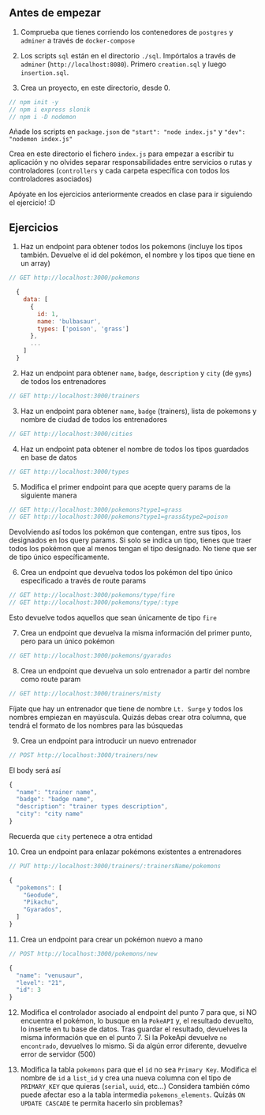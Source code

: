 ## Antes de empezar

1. Comprueba que tienes corriendo los contenedores de `postgres` y `adminer` a través de `docker-compose`

2. Los scripts `sql` están en el directorio `./sql`. Impórtalos a través de `adminer` (`http://localhost:8080`). Primero `creation.sql` y luego `insertion.sql`.

3. Crea un proyecto, en este directorio, desde 0.
```js
// npm init -y
// npm i express slonik
// npm i -D nodemon
```
Añade los scripts en `package.json` de `"start": "node index.js"` y `"dev": "nodemon index.js"`

Crea en este directorio el fichero `index.js` para empezar a escribir tu aplicación y no olvides separar responsabilidades entre servicios o rutas y controladores (`controllers` y cada carpeta específica con todos los controladores asociados)

Apóyate en los ejercicios anteriormente creados en clase para ir siguiendo el ejercicio! :D

## Ejercicios

1. Haz un endpoint para obtener todos los pokemons (incluye los tipos también. Devuelve el id del pokémon, el nombre y los tipos que tiene en un array)
```js
// GET http://localhost:3000/pokemons
```
```js
  {
    data: [
      {
        id: 1,
        name: 'bulbasaur',
        types: ['poison', 'grass']
      },
      ...
    ]
  }
```

2. Haz un endpoint para obtener `name`, `badge`, `description` y `city` (de `gyms`) de todos los entrenadores
```js
// GET http://localhost:3000/trainers
```

3. Haz un endpoint para obtener `name`, `badge` (trainers), lista de pokemons y nombre de ciudad de todos los entrenadores
```js
// GET http://localhost:3000/cities
```

4. Haz un endpoint pata obtener el nombre de todos los tipos guardados en base de datos
```js
// GET http://localhost:3000/types
```

5. Modifica el primer endpoint para que acepte query params de la siguiente manera
```js
// GET http://localhost:3000/pokemons?type1=grass
// GET http://localhost:3000/pokemons?type1=grass&type2=poison
```
Devolviendo así todos los pokémon que contengan, entre sus tipos, los designados en los query params. Si solo se indica un tipo, tienes que traer todos los pokémon que al menos tengan el tipo designado. No tiene que ser de tipo único específicamente.

6. Crea un endpoint que devuelva todos los pokémon del tipo único especificado a través de route params
```js
// GET http://localhost:3000/pokemons/type/fire
// GET http://localhost:3000/pokemons/type/:type
```
Esto devuelve todos aquellos que sean únicamente de tipo `fire`

7. Crea un endpoint que devuelva la misma información del primer punto, pero para un único pokémon
```js
// GET http://localhost:3000/pokemons/gyarados
```

8. Crea un endpoint que devuelva un solo entrenador a partir del nombre como route param
```js
// GET http://localhost:3000/trainers/misty
```
Fíjate que hay un entrenador que tiene de nombre `Lt. Surge` y todos los nombres empiezan en mayúscula. Quizás debas crear otra columna, que tendrá el formato de los nombres para las búsquedas

9. Crea un endpoint para introducir un nuevo entrenador
```js
// POST http://localhost:3000/trainers/new
```
El body será así
```js
{
  "name": "trainer name",
  "badge": "badge name",
  "description": "trainer types description",
  "city": "city name"
}
```
Recuerda que `city` pertenece a otra entidad

10. Crea un endpoint para enlazar pokémons existentes a entrenadores
```js
// PUT http://localhost:3000/trainers/:trainersName/pokemons
```
```js
{
  "pokemons": [
    "Geodude",
    "Pikachu",
    "Gyarados",
  ]
}
```

11. Crea un endpoint para crear un pokémon nuevo a mano
```js
// POST http://localhost:3000/pokemons/new
```
```js
{
  "name": "venusaur",
  "level": "21",
  "id": 3
}
```

12. Modifica el controlador asociado al endpoint del punto 7 para que, si NO encuentra el pokémon, lo busque en la `PokeAPI` y, el resultado devuelto, lo inserte en tu base de datos. Tras guardar el resultado, devuelves la misma información que en el punto 7.
Si la PokeApi devuelve `no encontrado`, devuelves lo mismo. Si da algún error diferente, devuelve error de servidor (500)

13. Modifica la tabla `pokemons` para que el `id` no sea `Primary Key`. Modifica el nombre de `id` a `list_id` y crea una nueva columna con el tipo de `PRIMARY_KEY` que quieras (`serial`, `uuid`, etc...)
Considera también cómo puede afectar eso a la tabla intermedia `pokemons_elements`. Quizás `ON UPDATE CASCADE` te permita hacerlo sin problemas?